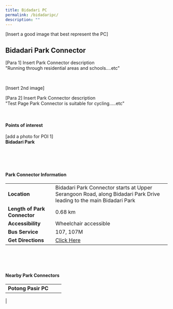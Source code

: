 ```yaml
---
title: Bidadari PC
permalink: /bidadaripc/
description: ""
---
```

[Insert a good image that best represent the PC]

## Bidadari Park Connector

[Para 1] Insert Park Connector description <br>
"Running through residential areas and schools....etc"

<br>

[Insert 2nd image]

[Para 2] Insert Park Connector description <br>
"Test Page Park Connector is suitable for cycling.....etc"

<br>


#### Points of interest

[add a photo for POI 1]
<br>
**Bidadari Park**


<br>
<br>
<br>

#### Park Connector Information
|  |  |  |
| -------- | -------- | -------- |
| **Location** | Bidadari Park Connector starts at Upper Serangoon Road, along Bidadari Park Drive leading to the main Bidadari Park |  |
| **Length of Park Connector** | 0.68 km   |  |
| **Accessibility** | Wheelchair accessible| |
| **Bus Service** | 107, 107M | |
| **Get Directions** | [Click Here](http://www.onemap.gov.sg/main/v2/?lat=1.3343052&amp;lng=103.8702714) | |

<br>
<br>
<br>	

#### Nearby Park Connectors
|   |  |  |
| -------- | -------- | -------- |
| **Potong Pasir PC** | | |
|
